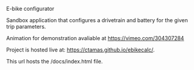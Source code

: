 E-bike configurator

Sandbox application that configures a drivetrain and battery for the given trip parameters.

Animation for demonstration avaliable at https://vimeo.com/304307284

Project is hosted live at: https://ctamas.github.io/ebikecalc/.

This url hosts the /docs/index.html file.
